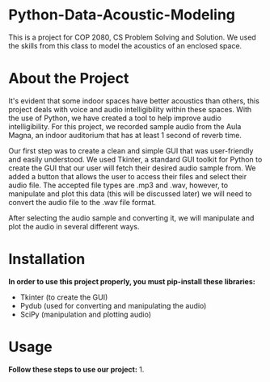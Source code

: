# Python-Data-Acoustic-Modeling
This is a project for COP 2080, CS Problem Solving and Solution. We used the skills from this class to model the acoustics of an enclosed space.

# About the Project
It's evident that some indoor spaces have better acoustics than others, this project deals with voice and audio intelligibility within these spaces. With the use of
Python, we have created a tool to help improve audio intelligibility. For this project, we recorded sample audio from the Aula Magna, an indoor auditorium that has at
least 1 second of reverb time.

Our first step was to create a clean and simple GUI that was user-friendly and easily understood. We used Tkinter, a standard GUI toolkit for Python to create the GUI
that our user will fetch their desired audio sample from. We added a button that allows the user to access their files and select their audio file. The accepted file
types are .mp3 and .wav, however, to manipulate and plot this data (this will be discussed later) we will need to convert the audio file to the .wav file format.

After selecting the audio sample and converting it, we will manipulate and plot the audio in several different ways.

# Installation
**In order to use this project properly, you must pip-install these libraries:**
  - Tkinter (to create the GUI)
  - Pydub (used for converting and manipulating the audio)
  - SciPy (manipulation and plotting audio)

# Usage
**Follow these steps to use our project:**
  1. 
